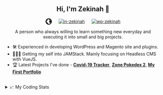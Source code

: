 <h2 align="center">Hi, I'm Zekinah 👋</h2>
<p align="center">
<a href="https://www.zekinahlecaros.com/" target="blank"><img align="center" src=https://raw.githubusercontent.com/iconic/open-iconic/master/svg/globe.svg alt="zekinalecaros.com" height="20" width="20" /></a>
&emsp;
<a href="https://ph.linkedin.com/in/zekinah" target="blank"><img align="center" src=https://cdn.jsdelivr.net/npm/simple-icons@3.0.1/icons/linkedin.svg alt="in-zekinah" height="20" width="20" /></a>
  &emsp;
<a href="https://profiles.wordpress.org/zekinah/" target="blank"><img align="center" src=https://cdn.jsdelivr.net/npm/simple-icons@3.0.1/icons/wordpress.svg alt="wp-zekinah" height="20" width="20" /></a>
</p>
<p align="center">
A person who always willing to learn something new everyday and executing it into small and big projects.
</p>

- 🛠 Experienced in developing WordPress and Magento site and plugins.
- 👩🏻‍💻 Getting my self into JAMStack. Mainly focusing on Headless CMS with VueJS.
- 🏆 Latest Projects I've done - **[Covid-19 Tracker](https://github.com/zekinah/pandemiccovid-19)**, **[Zone Pokedex 2](https://github.com/zekinah/zone-pokedex2)**, **[My First Portfolio](https://github.com/zekinah/iamzekinah)** 
<br><br>

<details>
    <summary>📈 My Coding Stats</summary>
<!--START_SECTION:waka-->
**I'm an Early 🐤** 

```text
🌞 Morning    70 commits     █░░░░░░░░░░░░░░░░░░░░░░░░   7.3% 
🌆 Daytime    507 commits    █████████████░░░░░░░░░░░░   52.87% 
🌃 Evening    362 commits    █████████░░░░░░░░░░░░░░░░   37.75% 
🌙 Night      20 commits     ░░░░░░░░░░░░░░░░░░░░░░░░░   2.09%

```
📅 **I'm Most Productive on Wednesday** 

```text
Monday       138 commits    ███░░░░░░░░░░░░░░░░░░░░░░   14.39% 
Tuesday      143 commits    ███░░░░░░░░░░░░░░░░░░░░░░   14.91% 
Wednesday    160 commits    ████░░░░░░░░░░░░░░░░░░░░░   16.68% 
Thursday     134 commits    ███░░░░░░░░░░░░░░░░░░░░░░   13.97% 
Friday       141 commits    ███░░░░░░░░░░░░░░░░░░░░░░   14.7% 
Saturday     129 commits    ███░░░░░░░░░░░░░░░░░░░░░░   13.45% 
Sunday       114 commits    ███░░░░░░░░░░░░░░░░░░░░░░   11.89%

```


📊 **This Week I Spent My Time On** 

```text
💬 Programming Languages: 
PHP                      9 hrs 38 mins       █████████████████████░░░░   83.58% 
HTML                     1 hr 2 mins         ██░░░░░░░░░░░░░░░░░░░░░░░   8.99% 
JavaScript               43 mins             █░░░░░░░░░░░░░░░░░░░░░░░░   6.22% 
CSS                      6 mins              ░░░░░░░░░░░░░░░░░░░░░░░░░   0.97% 
Apache Config            0 secs              ░░░░░░░░░░░░░░░░░░░░░░░░░   0.14%

```

**I Mostly Code in PHP** 

```text
PHP                      27 repos            ██████████████░░░░░░░░░░░   58.7% 
JavaScript               5 repos             ██░░░░░░░░░░░░░░░░░░░░░░░   10.87% 
HTML                     5 repos             ██░░░░░░░░░░░░░░░░░░░░░░░   10.87% 
CSS                      5 repos             ██░░░░░░░░░░░░░░░░░░░░░░░   10.87% 
Vue                      4 repos             ██░░░░░░░░░░░░░░░░░░░░░░░   8.7%

```



<!--END_SECTION:waka-->
</details>
